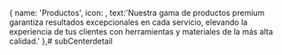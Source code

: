 { name: 'Productos', icon: <SellOutlinedIcon/>, text:'Nuestra gama de productos premium garantiza resultados excepcionales en cada servicio, elevando la experiencia de tus clientes con herramientas y materiales de la más alta calidad.' },#   s u b C e n t e r d e t a i l  
 